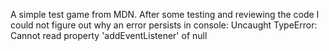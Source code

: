 A simple test game from MDN. After some testing and reviewing the code I could not figure out why an error persists in console:
Uncaught TypeError: Cannot read property 'addEventListener' of null

